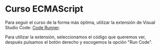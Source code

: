 # Curso ECMAScript

Para seguir el curso de la forma más óptima, utilizar la extensión de Visual Studio Code: [Code Runner](https://marketplace.visualstudio.com/items?itemName=formulahendry.code-runner).

Para utilizar la extensión, seleccionamos el código que queremos ver, después pulsamos el botón derecho y escogemos la opción "Run Code".
